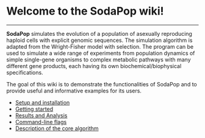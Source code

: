 # Welcome to the SodaPop wiki!

***

**SodaPop** simulates the evolution of a population of asexually reproducing haploid cells with explicit genomic sequences. The simulation algorithm is adapted from the Wright-Fisher model with selection. The program can be used to simulate a wide range of experiments from population dynamics of simple single-gene organisms to complex metabolic pathways with many different gene products, each having its own biochemical/biophysical specifications.

The goal of this wiki is to demonstrate the functionalities of SodaPop and to provide useful and informative examples for its users.


- [Setup and installation](setup-and-installation.md)
- [Getting started](Running-a-basic-simulation.md)
- [Results and Analysis](Using-the-analysis-tools.md)    
- [Command-line flags](Creating-a-starting-population.md)
- [Description of the core algorithm](Description-of-the-core-algorithm.md)
